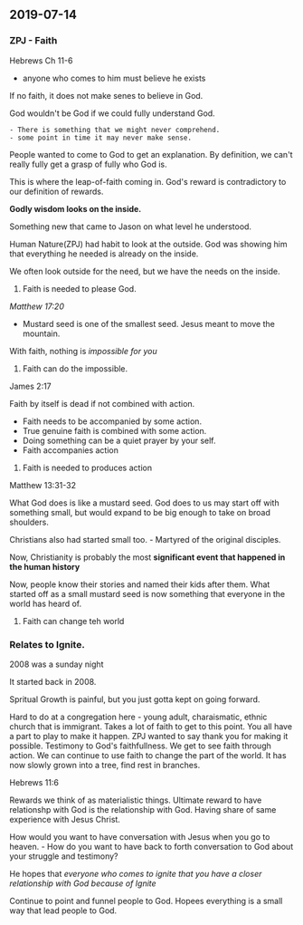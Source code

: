 ## 2019-07-14

### ZPJ - Faith

Hebrews Ch 11-6

- anyone who comes to him must believe he exists

If no faith, it does not make senes to believe in God.

God wouldn't be God if we could fully understand God.

    - There is something that we might never comprehend.
    - some point in time it may never make sense.

People wanted to come to God to get an explanation.
By definition, we can't really fully get a grasp of fully who God is.

This is where the leap-of-faith coming in. God's reward is contradictory to our definition of rewards.

__Godly wisdom looks on the inside.__

Something new that came to Jason on what level he understood.

Human Nature(ZPJ) had habit to look at the outside. God was showing him that everything he needed is already on the inside.

We often look outside for the need, but we have the needs on the inside.

1.  Faith is needed to please God.

_Matthew 17:20_

- Mustard seed is one of the smallest seed. Jesus meant to move the mountain.

With faith, nothing is *impossible for you*

1. Faith can do the impossible.

James 2:17

Faith by itself is dead if not combined with action.

- Faith needs to be accompanied by some action.
- True genuine faith is combined with some action.
- Doing something can be a quiet prayer by your self.
- Faith accompanies action

1. Faith is needed to produces action

Matthew 13:31-32

What God does is like a mustard seed.
God does to us may start off with something small, but would expand to be big enough to take on broad shoulders.

Christians also had started small too.
    - Martyred of the original disciples.

Now, Christianity is probably the most __significant event that happened in the human history__

Now, people know their stories and named their kids after them.
What started off as a small mustard seed is now something that everyone in the world has heard of.

1. Faith can change teh world

### Relates to Ignite.

2008 was a sunday night

It started back in 2008.

Spritual Growth is painful, but you just gotta kept on going forward.

Hard to do at a congregation here - young adult, charaismatic, ethnic church that is immigrant.
Takes a lot of faith to get to this point.
You all have a part to play to make it happen.
ZPJ wanted to say thank you for making it possible.
Testimony to God's faithfullness.
We get to see faith through action.
We can continue to use faith to change the part of the world.
It has now slowly grown into a tree, find rest in branches.

Hebrews 11:6

Rewards we think of as materialistic things.
Ultimate reward to have relationshp with God is the relationship with God.
Having share of same experience with Jesus Christ.

 How would you want to have conversation with Jesus when you go to heaven.
    - How do you want to have back to forth conversation to God about your struggle and testimony?

He hopes that *everyone who comes to ignite that you have a closer relationship with God because of Ignite*

Continue to point and funnel people to God.
Hopees everything is a small way that lead people to God.
